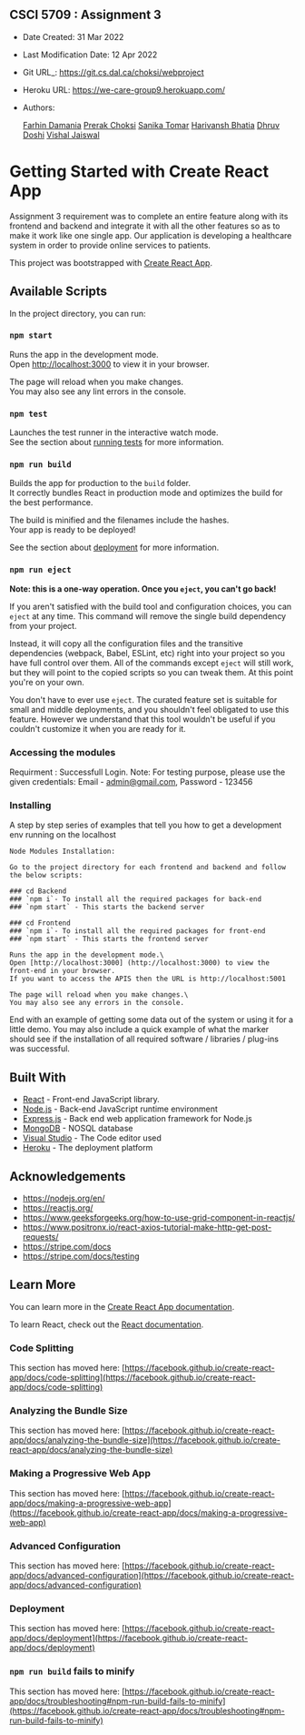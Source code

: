 ## CSCI 5709 : Assignment 3

- Date Created: 31 Mar 2022
- Last Modification Date: 12 Apr 2022
- Git URL_: https://git.cs.dal.ca/choksi/webproject
- Heroku URL: https://we-care-group9.herokuapp.com/
- Authors:
  
  [Farhin Damania](fr454807@dal.ca)
  [Prerak Choksi](pc@dal.ca)
  [Sanika Tomar](sn820051@dal.ca) 
  [Harivansh Bhatia](hr513288@dal.ca)
  [Dhruv Doshi](Dhruv@dal.ca)
  [Vishal Jaiswal](vs928999@dal.ca)			

# Getting Started with Create React App

Assignment 3 requirement was to complete an entire feature along with its frontend and backend and integrate it with all the other features so as to make it work like one single app.
Our application is developing a healthcare system in order to provide online services to patients.

This project was bootstrapped with [Create React App](https://github.com/facebook/create-react-app).

## Available Scripts

In the project directory, you can run:

### `npm start`

Runs the app in the development mode.\
Open [http://localhost:3000](http://localhost:3000) to view it in your browser.

The page will reload when you make changes.\
You may also see any lint errors in the console.

### `npm test`

Launches the test runner in the interactive watch mode.\
See the section about [running tests](https://facebook.github.io/create-react-app/docs/running-tests) for more information.

### `npm run build`

Builds the app for production to the `build` folder.\
It correctly bundles React in production mode and optimizes the build for the best performance.

The build is minified and the filenames include the hashes.\
Your app is ready to be deployed!

See the section about [deployment](https://facebook.github.io/create-react-app/docs/deployment) for more information.

### `npm run eject`

**Note: this is a one-way operation. Once you `eject`, you can't go back!**

If you aren't satisfied with the build tool and configuration choices, you can `eject` at any time. This command will remove the single build dependency from your project.

Instead, it will copy all the configuration files and the transitive dependencies (webpack, Babel, ESLint, etc) right into your project so you have full control over them. All of the commands except `eject` will still work, but they will point to the copied scripts so you can tweak them. At this point you're on your own.

You don't have to ever use `eject`. The curated feature set is suitable for small and middle deployments, and you shouldn't feel obligated to use this feature. However we understand that this tool wouldn't be useful if you couldn't customize it when you are ready for it.

### Accessing the modules

Requirment : Successfull Login.
Note: For testing purpose, please use the given credentials: Email - admin@gmail.com, Password - 123456

### Installing

A step by step series of examples that tell you how to get a development env running on the localhost

```
Node Modules Installation:

Go to the project directory for each frontend and backend and follow the below scripts:

### cd Backend
### `npm i`- To install all the required packages for back-end
### `npm start` - This starts the backend server

### cd Frontend
### `npm i`- To install all the required packages for front-end
### `npm start` - This starts the frontend server

Runs the app in the development mode.\
Open [http://localhost:3000] (http://localhost:3000) to view the front-end in your browser.
If you want to access the APIS then the URL is http://localhost:5001

The page will reload when you make changes.\
You may also see any errors in the console.
```

End with an example of getting some data out of the system or using it for a little demo. You may also include a quick example of what the marker should see if the installation of all required software / libraries / plug-ins was successful.

## Built With

- [React](https://reactjs.org/) - Front-end JavaScript library.
- [Node.js](https://nodejs.org/en/) - Back-end JavaScript runtime environment
- [Express.js](https://expressjs.com/) - Back end web application framework for Node.js
- [MongoDB](https://www.mongodb.com/) - NOSQL database
- [Visual Studio](https://visualstudio.microsoft.com/) - The Code editor used
- [Heroku](https://www.heroku.com/) - The deployment platform

## Acknowledgements

- https://nodejs.org/en/
- https://reactjs.org/
- https://www.geeksforgeeks.org/how-to-use-grid-component-in-reactjs/
- https://www.positronx.io/react-axios-tutorial-make-http-get-post-requests/
- https://stripe.com/docs 
- https://stripe.com/docs/testing

## Learn More

You can learn more in the [Create React App documentation](https://facebook.github.io/create-react-app/docs/getting-started).

To learn React, check out the [React documentation](https://reactjs.org/).

### Code Splitting

This section has moved here: [https://facebook.github.io/create-react-app/docs/code-splitting](https://facebook.github.io/create-react-app/docs/code-splitting)

### Analyzing the Bundle Size

This section has moved here: [https://facebook.github.io/create-react-app/docs/analyzing-the-bundle-size](https://facebook.github.io/create-react-app/docs/analyzing-the-bundle-size)

### Making a Progressive Web App

This section has moved here: [https://facebook.github.io/create-react-app/docs/making-a-progressive-web-app](https://facebook.github.io/create-react-app/docs/making-a-progressive-web-app)

### Advanced Configuration

This section has moved here: [https://facebook.github.io/create-react-app/docs/advanced-configuration](https://facebook.github.io/create-react-app/docs/advanced-configuration)

### Deployment

This section has moved here: [https://facebook.github.io/create-react-app/docs/deployment](https://facebook.github.io/create-react-app/docs/deployment)

### `npm run build` fails to minify

This section has moved here: [https://facebook.github.io/create-react-app/docs/troubleshooting#npm-run-build-fails-to-minify](https://facebook.github.io/create-react-app/docs/troubleshooting#npm-run-build-fails-to-minify)
